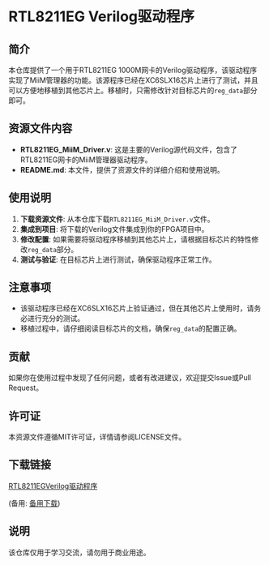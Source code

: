 # RTL8211EG Verilog驱动程序

## 简介

本仓库提供了一个用于RTL8211EG 1000M网卡的Verilog驱动程序，该驱动程序实现了MiiM管理器的功能。该源程序已经在XC6SLX16芯片上进行了测试，并且可以方便地移植到其他芯片上。移植时，只需修改针对目标芯片的`reg_data`部分即可。

## 资源文件内容

- **RTL8211EG_MiiM_Driver.v**: 这是主要的Verilog源代码文件，包含了RTL8211EG网卡的MiiM管理器驱动程序。
- **README.md**: 本文件，提供了资源文件的详细介绍和使用说明。

## 使用说明

1. **下载资源文件**: 从本仓库下载`RTL8211EG_MiiM_Driver.v`文件。
2. **集成到项目**: 将下载的Verilog文件集成到你的FPGA项目中。
3. **修改配置**: 如果需要将驱动程序移植到其他芯片上，请根据目标芯片的特性修改`reg_data`部分。
4. **测试与验证**: 在目标芯片上进行测试，确保驱动程序正常工作。

## 注意事项

- 该驱动程序已经在XC6SLX16芯片上验证通过，但在其他芯片上使用时，请务必进行充分的测试。
- 移植过程中，请仔细阅读目标芯片的文档，确保`reg_data`的配置正确。

## 贡献

如果你在使用过程中发现了任何问题，或者有改进建议，欢迎提交Issue或Pull Request。

## 许可证

本资源文件遵循MIT许可证，详情请参阅LICENSE文件。

## 下载链接
[RTL8211EGVerilog驱动程序](https://pan.quark.cn/s/772c7d300204) 

(备用: [备用下载](https://pan.baidu.com/s/1kbRzqEWpK1jTRJwQUGDhfw?pwd=kler))

## 说明

该仓库仅用于学习交流，请勿用于商业用途。

